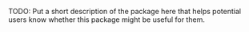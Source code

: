 TODO: Put a short description of the package here that helps potential users
know whether this package might be useful for them.
